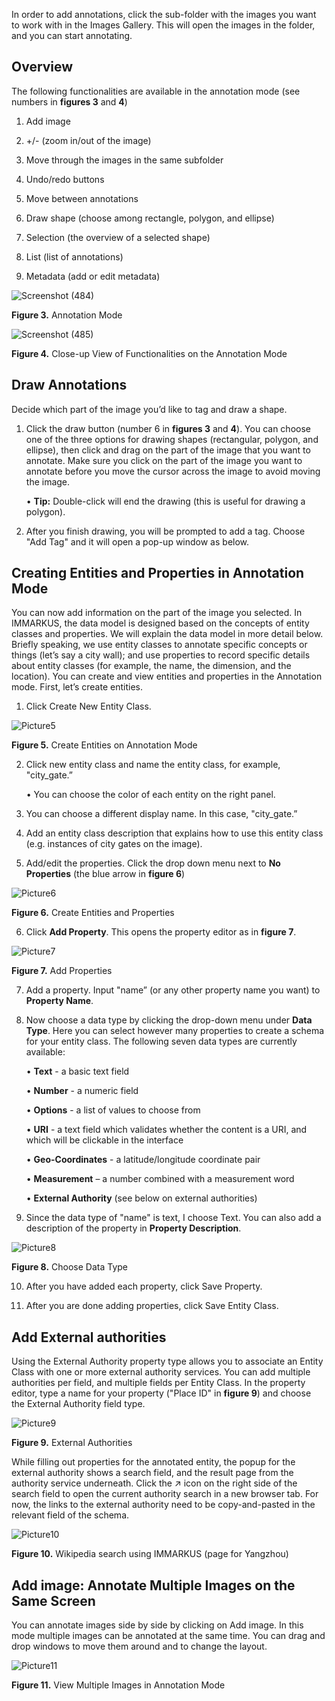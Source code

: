 In order to add annotations, click the sub-folder with the images you want to work with in the Images Gallery. This will open the images in the folder, and you can start annotating. 

## Overview

The following functionalities are available in the annotation mode (see numbers in **figures 3** and **4**) 
1.	Add image 

2.	+/- (zoom in/out of the image)
3.	Move through the images in the same subfolder
4.	Undo/redo buttons
5.	Move between annotations
6.	Draw shape (choose among rectangle, polygon, and ellipse)
7.	Selection (the overview of a selected shape)
8.	List (list of annotations)
9.	Metadata (add or edit metadata)

![Screenshot (484)](https://github.com/rsimon/immarkus/assets/128056738/913bd4fa-8cf8-4447-9ca5-8b0b1e64fb8a)

**Figure 3.** Annotation Mode

![Screenshot (485)](https://github.com/rsimon/immarkus/assets/128056738/63fd251f-c3e7-4746-9164-c0432fca8576)


**Figure 4.** Close-up View of Functionalities on the Annotation Mode


## Draw Annotations

Decide which part of the image you’d like to tag and draw a shape.
1.	 Click the draw button (number 6 in **figures 3** and **4**). You can choose one of the three options for drawing shapes (rectangular, polygon, and ellipse), then click and drag on the part of the image that you want to annotate. Make sure you click on the part of the image you want to annotate before you move the cursor across the image to avoid moving the image.

     •	**Tip:** Double-click will end the drawing (this is useful for drawing a polygon).

2.	  After you finish drawing, you will be prompted to add a tag. Choose "Add Tag" and it will open a pop-up window as below.

## Creating Entities and Properties in Annotation Mode

You can now add information on the part of the image you selected. In IMMARKUS, the data model is designed based on the concepts of entity classes and properties. We will explain the data model in more detail below. Briefly speaking, we use entity classes to annotate specific concepts or things (let’s say a city wall); and use properties to record specific details about entity classes (for example, the name, the dimension, and the location).
You can create and view entities and properties in the Annotation mode. First, let’s create entities.

1.	Click Create New Entity Class. 

![Picture5](https://github.com/rsimon/immarkus/assets/128056738/6c869c5a-702f-4ca8-a0d7-13ac07401000)

**Figure 5.** Create Entities on Annotation Mode

2.	Click new entity class and name the entity class, for example, "city_gate.”

    •	You can choose the color of each entity on the right panel.
3.	You can choose a different display name. In this case, "city_gate.”
4.	Add an entity class description that explains how to use this entity class (e.g. instances of city gates on the image).  
5.	Add/edit the properties. Click the drop down menu next to **No Properties** (the blue arrow in **figure 6**)

![Picture6](https://github.com/rsimon/immarkus/assets/128056738/1bdc78f8-35e8-49cd-a508-2d25ed2e84fc)

**Figure 6.** Create Entities and Properties

6.	Click **Add Property**. This opens the property editor as in **figure 7**.

![Picture7](https://github.com/rsimon/immarkus/assets/128056738/4d0b283b-79db-439b-a473-12f1962e634b)

**Figure 7.** Add Properties

7.	Add a property. Input "name” (or any other property name you want) to **Property Name**.

8.	Now choose a data type by clicking the drop-down menu under **Data Type**. Here you can select however many properties to create a schema for your entity class. The following seven data types are currently available:

     •	**Text** - a basic text field

     •	**Number** - a numeric field

     •	**Options** - a list of values to choose from

     •	**URI** - a text field which validates whether the content is a URI, and which will be clickable in the interface

     •	**Geo-Coordinates** - a latitude/longitude coordinate pair

     •	**Measurement** – a number combined with a measurement word

     •	**External Authority** (see below on external authorities)

9.	Since the data type of "name" is text, I choose Text. You can also add a description of the property in **Property Description**.

![Picture8](https://github.com/rsimon/immarkus/assets/128056738/40c2bfaa-6d5a-4ff3-9de1-5b949f447871)

**Figure 8.** Choose Data Type


10.	After you have added each property, click Save Property. 

11.	After you are done adding properties, click Save Entity Class.

## Add External authorities

Using the External Authority property type allows you to associate an Entity Class with one or more external authority services. You can add multiple authorities per field, and multiple fields per Entity Class. 
In the property editor, type a name for your property ("Place ID" in **figure 9**) and choose the External Authority field type.

![Picture9](https://github.com/rsimon/immarkus/assets/128056738/1890fe72-4034-4682-a423-b9b65dd8f6af)

**Figure 9.** External Authorities

While filling out properties for the annotated entity, the popup for the external authority shows a search field, and the result page from the authority service underneath. Click the ↗ icon on the right side of the search field to open the current authority search in a new browser tab. For now, the links to the external authority need to be copy-and-pasted in the relevant field of the schema.

![Picture10](https://github.com/rsimon/immarkus/assets/128056738/e4f09a17-6c02-4365-8fba-f221ca311df7)

**Figure 10.** Wikipedia search using IMMARKUS (page for Yangzhou)

## Add image: Annotate Multiple Images on the Same Screen

You can annotate images side by side by clicking on Add image. In this mode multiple images can be annotated at the same time. You can drag and drop windows to move them around and to change the layout.


![Picture11](https://github.com/rsimon/immarkus/assets/128056738/0ede10ec-fe8f-4b4b-8afa-e0ede24927e3)

**Figure 11.** View Multiple Images in Annotation Mode


